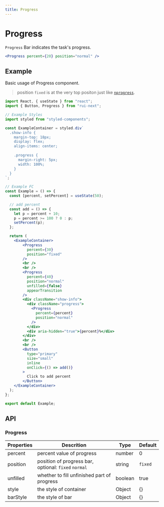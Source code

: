 ```yaml
---
title: Progress
---
```


# Progress

`Progress` Bar indicates the task's progress.

```jsx
<Progress percent={20} position="normal" />
```

## Example

Basic usage of Progress component.

> position `fixed` is at the very top positon just like [`nprogress`](https://www.npmjs.com/package/nprogress).

```jsx live=local
import React, { useState } from "react";
import { Button, Progress } from "rui-next";

// Example Styles
import styled from "styled-components";

const ExampleContainer = styled.div`
  .show-info {
    margin-top: 18px;
    display: flex;
    align-items: center;
    
    .progress {
      margin-right: 5px;
      width: 100%;
    }
  }
`;

// Example FC
const Example = () => {
  const [percent, setPercent] = useState(50);

  // add percent
  const add = () => {
    let p = percent + 10;
    p = percent >= 100 ? 0 : p;
    setPercent(p);
  };

  return (
    <ExampleContainer>
        <Progress
          percent={30}
          position="fixed"
        />
        <br />
        <br />
        <Progress
          percent={40}
          position="normal"
          unfilled={false}
          appearTransition
        />
        <div className="show-info">
          <div className="progress">
            <Progress
              percent={percent}
              position="normal"
            />
          </div>
          <div aria-hidden="true">{percent}%</div>
        </div>
        <br />
        <br />
        <Button
          type="primary"
          size="small"
          inline
          onClick={() => add()}
        >
          Click to add percent
        </Button>
    </ExampleContainer>
  );
};

export default Example;
```

## API

### Progress

Properties | Descrition | Type | Default
-----------|------------|------|--------
| percent | percent value of progress | number | 0 |
| position | position of progress bar, optional: `fixed` `normal` | string | `fixed` |
| unfilled | whether to fill unfinished part of progress | boolean | true |
| style | the style of container | Object | {} |
| barStyle | the style of bar | Object | {} |
